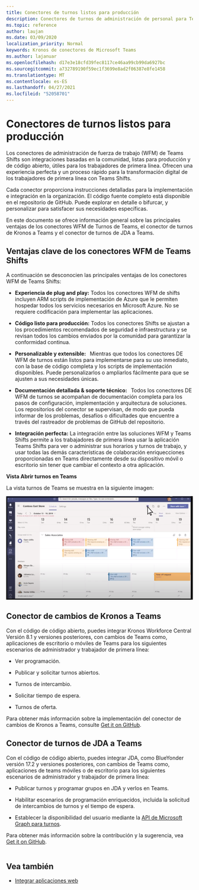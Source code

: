 ```yaml
---
title: Conectores de turnos listos para producción
description: Conectores de turnos de administración de personal para Teams
ms.topic: reference
author: laujan
ms.date: 03/09/2020
localization_priority: Normal
keywords: Kronos de conectores de Microsoft Teams
ms.author: lajanuar
ms.openlocfilehash: d17e3e18cfd39fec8117ce46aa99cb99da6927bc
ms.sourcegitcommit: a732789190f59ec1f3699e8ad2f06387e8fe1458
ms.translationtype: MT
ms.contentlocale: es-ES
ms.lasthandoff: 04/27/2021
ms.locfileid: "52058701"
---
```

# <a name="production-ready-shifts-connectors"></a>Conectores de turnos listos para producción  

Los conectores de administración de fuerza de trabajo (WFM) de Teams Shifts son integraciones basadas en la comunidad, listas para producción y de código abierto, útiles para los trabajadores de primera línea. Ofrecen una experiencia perfecta y un proceso rápido para la transformación digital de los trabajadores de primera línea con Teams Shifts. 

Cada conector proporciona instrucciones detalladas para la implementación e integración en la organización. El código fuente completo está disponible en el repositorio de GitHub. Puede explorar en detalle o bifurcar, y personalizar para satisfacer sus necesidades específicas.   

En este documento se ofrece información general sobre las principales ventajas de los conectores WFM de Turnos de Teams, el conector de turnos de Kronos a Teams y el conector de turnos de JDA a Teams.

## <a name="key-benefits-of-teams-shifts-wfm-connectors"></a>Ventajas clave de los conectores WFM de Teams Shifts

A continuación se desconocien las principales ventajas de los conectores WFM de Teams Shifts:

* **Experiencia de plug and play:** Todos los conectores WFM de shifts incluyen ARM scripts de implementación de Azure que le permiten hospedar todos los servicios necesarios en Microsoft Azure. No se requiere codificación para implementar las aplicaciones.

* **Código listo para producción:** Todos los conectores Shifts se ajustan a los procedimientos recomendados de seguridad e infraestructura y se revisan todos los cambios enviados por la comunidad para garantizar la conformidad continua.

* **Personalizable y extensible:**   Mientras que todos los conectores DE WFM de turnos están listos para implementarse para su uso inmediato, con la base de código completa y los scripts de implementación disponibles. Puede personalizarlos o ampliarlos fácilmente para que se ajusten a sus necesidades únicas.

* **Documentación detallada & soporte técnico:**   Todos los conectores DE WFM de turnos se acompañan de documentación completa para los pasos de configuración, implementación y arquitectura de soluciones. Los repositorios del conector se supervisan, de modo que pueda informar de los problemas, desafíos o dificultades que encuentre a través del rastreador de problemas de GitHub del repositorio.

* **Integración perfecta:** La integración entre las soluciones WFM y Teams Shifts permite a los trabajadores de primera línea usar la aplicación Teams Shifts para ver o administrar sus horarios y turnos de trabajo, y usar todas las demás características de colaboración enriquecciones proporcionadas en Teams directamente desde su dispositivo móvil o escritorio sin tener que cambiar el contexto a otra aplicación.  

**Vista Abrir turnos en Teams** 

La vista turnos de Teams se muestra en la siguiente imagen: 

![Turnos abiertos en Teams](../assets/images/teams-open-shifts-view.png)

## <a name="kronos-to-teams-shifts-connector"></a>Conector de cambios de Kronos a Teams

Con el código de código abierto, puedes integrar Kronos Workforce Central Versión 8.1 y versiones posteriores, con cambios de Teams como, aplicaciones de escritorio o móviles de Teams para los siguientes escenarios de administrador y trabajador de primera línea:

* Ver programación.

* Publicar y solicitar turnos abiertos.

* Turnos de intercambio.

* Solicitar tiempo de espera.

* Turnos de oferta.

Para obtener más información sobre la implementación del conector de cambios de Kronos a Teams, consulte [Get it on GitHub](https://aka.ms/KronosShiftsConnector).

## <a name="jda-to-teams-shifts-connector"></a>Conector de turnos de JDA a Teams

Con el código de código abierto, puedes integrar JDA, como BlueYonder versión 17.2 y versiones posteriores, con cambios de Teams como, aplicaciones de teams móviles o de escritorio para los siguientes escenarios de administrador y trabajador de primera línea:

* Publicar turnos y programar grupos en JDA y verlos en Teams.

* Habilitar escenarios de programación enriquecidos, incluida la solicitud de intercambios de turnos y el tiempo de espera.

* Establecer la disponibilidad del usuario mediante la [API de Microsoft Graph para turnos](/graph/api/resources/shift?view=graph-rest-beta&preserve-view=true).

Para obtener más información sobre la contribución y la sugerencia, vea [Get it on GitHub](https://aka.ms/JDAShiftsConnector).</br></br>

## <a name="see-also"></a>Vea también

- [Integrar aplicaciones web](~/samples/integrate-web-apps-overview.md)
